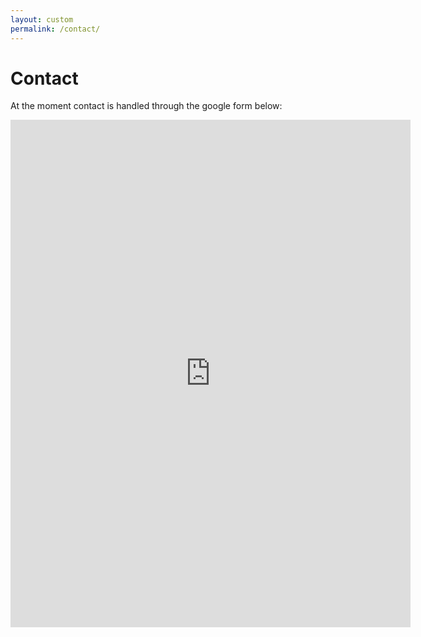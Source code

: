 ```yaml
---
layout: custom
permalink: /contact/
---
```


# Contact
At the moment contact is handled through the google form below:
<iframe src="https://docs.google.com/forms/d/e/1FAIpQLSdw_1owlB7heiVqPAH2SBdPTfxdMCm_FBhIn_yeazKpss6fMA/viewform?embedded=true" width="640" height="812" frameborder="0" marginheight="0" marginwidth="0">Loading…</iframe>
